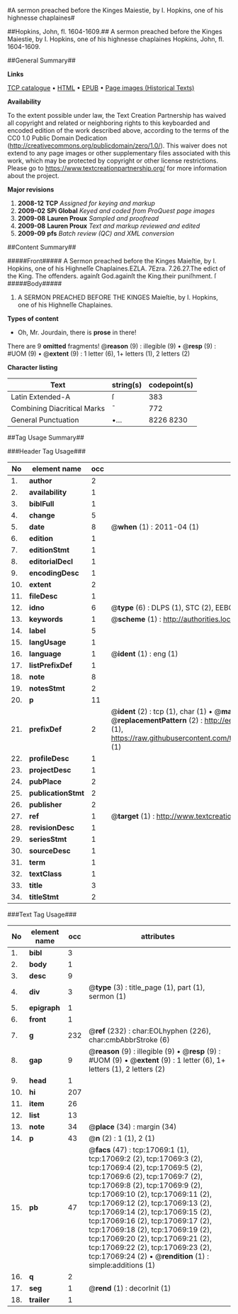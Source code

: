 #A sermon preached before the Kinges Maiestie, by I. Hopkins, one of his highnesse chaplaines#

##Hopkins, John, fl. 1604-1609.##
A sermon preached before the Kinges Maiestie, by I. Hopkins, one of his highnesse chaplaines
Hopkins, John, fl. 1604-1609.

##General Summary##

**Links**

[TCP catalogue](http://www.ota.ox.ac.uk/tcp/)  • 
[HTML](http://tei.it.ox.ac.uk/tcp/Texts-HTML/free/A03/A03639.html)  • 
[EPUB](http://tei.it.ox.ac.uk/tcp/Texts-EPUB/free/A03/A03639.epub) • 
[Page images (Historical Texts)](https://historicaltexts.jisc.ac.uk/eebo-99851778e)

**Availability**

To the extent possible under law, the Text Creation Partnership has waived all copyright and related or neighboring rights to this keyboarded and encoded edition of the work described above, according to the terms of the CC0 1.0 Public Domain Dedication (http://creativecommons.org/publicdomain/zero/1.0/). This waiver does not extend to any page images or other supplementary files associated with this work, which may be protected by copyright or other license restrictions. Please go to https://www.textcreationpartnership.org/ for more information about the project.

**Major revisions**

1. __2008-12__ __TCP__ *Assigned for keying and markup*
1. __2009-02__ __SPi Global__ *Keyed and coded from ProQuest page images*
1. __2009-08__ __Lauren Proux__ *Sampled and proofread*
1. __2009-08__ __Lauren Proux__ *Text and markup reviewed and edited*
1. __2009-09__ __pfs__ *Batch review (QC) and XML conversion*

##Content Summary##

#####Front#####
A Sermon preached before the Kinges Maieſtie, by I. Hopkins, one of his Highneſſe Chaplaines.EZLA. 7Ezra. 7.26.27.The edict of the King.
The offenders.
againſt God.againſt the King.their puniſhment.
ſ
#####Body#####

1. A SERMON PREACHED BEFORE THE KINGES Maieſtie, by I. Hopkins, one of his Highneſſe Chaplaines.

**Types of content**

  * Oh, Mr. Jourdain, there is **prose** in there!

There are 9 **omitted** fragments! 
 @__reason__ (9) : illegible (9)  •  @__resp__ (9) : #UOM (9)  •  @__extent__ (9) : 1 letter (6), 1+ letters (1), 2 letters (2)

**Character listing**


|Text|string(s)|codepoint(s)|
|---|---|---|
|Latin Extended-A|ſ|383|
|Combining             Diacritical Marks|̄|772|
|General Punctuation|•…|8226 8230|

##Tag Usage Summary##

###Header Tag Usage###

|No|element name|occ|attributes|
|---|---|---|---|
|1.|__author__|2||
|2.|__availability__|1||
|3.|__biblFull__|1||
|4.|__change__|5||
|5.|__date__|8| @__when__ (1) : 2011-04 (1)|
|6.|__edition__|1||
|7.|__editionStmt__|1||
|8.|__editorialDecl__|1||
|9.|__encodingDesc__|1||
|10.|__extent__|2||
|11.|__fileDesc__|1||
|12.|__idno__|6| @__type__ (6) : DLPS (1), STC (2), EEBO-CITATION (1), PROQUEST (1), VID (1)|
|13.|__keywords__|1| @__scheme__ (1) : http://authorities.loc.gov/ (1)|
|14.|__label__|5||
|15.|__langUsage__|1||
|16.|__language__|1| @__ident__ (1) : eng (1)|
|17.|__listPrefixDef__|1||
|18.|__note__|8||
|19.|__notesStmt__|2||
|20.|__p__|11||
|21.|__prefixDef__|2| @__ident__ (2) : tcp (1), char (1)  •  @__matchPattern__ (2) : ([0-9\-]+):([0-9IVX]+) (1), (.+) (1)  •  @__replacementPattern__ (2) : http://eebo.chadwyck.com/downloadtiff?vid=$1&page=$2 (1), https://raw.githubusercontent.com/textcreationpartnership/Texts/master/tcpchars.xml#$1 (1)|
|22.|__profileDesc__|1||
|23.|__projectDesc__|1||
|24.|__pubPlace__|2||
|25.|__publicationStmt__|2||
|26.|__publisher__|2||
|27.|__ref__|1| @__target__ (1) : http://www.textcreationpartnership.org/docs/. (1)|
|28.|__revisionDesc__|1||
|29.|__seriesStmt__|1||
|30.|__sourceDesc__|1||
|31.|__term__|1||
|32.|__textClass__|1||
|33.|__title__|3||
|34.|__titleStmt__|2||


###Text Tag Usage###

|No|element name|occ|attributes|
|---|---|---|---|
|1.|__bibl__|3||
|2.|__body__|1||
|3.|__desc__|9||
|4.|__div__|3| @__type__ (3) : title_page (1), part (1), sermon (1)|
|5.|__epigraph__|1||
|6.|__front__|1||
|7.|__g__|232| @__ref__ (232) : char:EOLhyphen (226), char:cmbAbbrStroke (6)|
|8.|__gap__|9| @__reason__ (9) : illegible (9)  •  @__resp__ (9) : #UOM (9)  •  @__extent__ (9) : 1 letter (6), 1+ letters (1), 2 letters (2)|
|9.|__head__|1||
|10.|__hi__|207||
|11.|__item__|26||
|12.|__list__|13||
|13.|__note__|34| @__place__ (34) : margin (34)|
|14.|__p__|43| @__n__ (2) : 1 (1), 2 (1)|
|15.|__pb__|47| @__facs__ (47) : tcp:17069:1 (1), tcp:17069:2 (2), tcp:17069:3 (2), tcp:17069:4 (2), tcp:17069:5 (2), tcp:17069:6 (2), tcp:17069:7 (2), tcp:17069:8 (2), tcp:17069:9 (2), tcp:17069:10 (2), tcp:17069:11 (2), tcp:17069:12 (2), tcp:17069:13 (2), tcp:17069:14 (2), tcp:17069:15 (2), tcp:17069:16 (2), tcp:17069:17 (2), tcp:17069:18 (2), tcp:17069:19 (2), tcp:17069:20 (2), tcp:17069:21 (2), tcp:17069:22 (2), tcp:17069:23 (2), tcp:17069:24 (2)  •  @__rendition__ (1) : simple:additions (1)|
|16.|__q__|2||
|17.|__seg__|1| @__rend__ (1) : decorInit (1)|
|18.|__trailer__|1||
